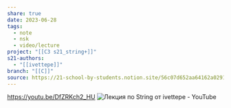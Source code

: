 ```yaml
---
share: true
date: 2023-06-28
tags:
  - note
  - nsk
  - video/lecture
project: "[[C3 s21_string+]]"
s21-authors:
  - "[[ivettepe]]"
branch: "[[C]]"
source: https://21-school-by-students.notion.site/56c07d652aa64162a02913ad1d83f9aa
---
```


https://youtu.be/DfZRKch2_HU
![Лекция по String от ivettepe - YouTube](https://youtu.be/DfZRKch2_HU)

